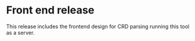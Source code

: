# Front end release

This release includes the frontend design for CRD parsing running this tool as a server.
